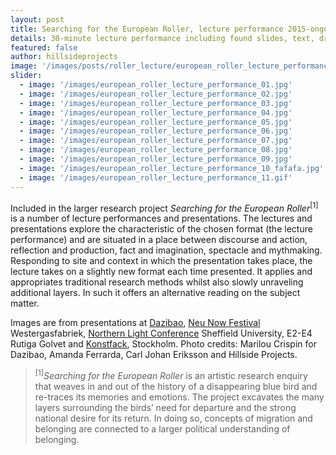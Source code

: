 ```yaml
---
layout: post
title: Searching for the European Roller, lecture performance 2015-ongoing
details: 30-minute lecture performance including found slides, text, drawing, risographs, bird bones, map, video, text, music, speakers, microphone and sound.
featured: false
author: hillsideprojects
image: '/images/posts/roller_lecture/european_roller_lecture_performance_05.jpg'
slider:
  - image: '/images/european_roller_lecture_performance_01.jpg'
  - image: '/images/european_roller_lecture_performance_02.jpg'
  - image: '/images/european_roller_lecture_performance_03.jpg'
  - image: '/images/european_roller_lecture_performance_04.jpg'
  - image: '/images/european_roller_lecture_performance_05.jpg'
  - image: '/images/european_roller_lecture_performance_06.jpg'
  - image: '/images/european_roller_lecture_performance_07.jpg'
  - image: '/images/european_roller_lecture_performance_08.jpg'
  - image: '/images/european_roller_lecture_performance_09.jpg'
  - image: '/images/european_roller_lecture_performance_10_fafafa.jpg'
  - image: '/images/european_roller_lecture_performance_11.gif'
---
```


Included in the larger research project _Searching for the European Roller_<sup>[1]</sup> is a number of lecture performances and presentations. The lectures and presentations explore the characteristic of the chosen format (the lecture performance) and are situated in a place between discourse and action, reflection and production, fact and imagination, spectacle and mythmaking. Responding to site and context in which the presentation takes place, the lecture takes on a slightly new format each time presented. It applies and appropriates traditional research methods whilst also slowly unraveling additional layers. In such it offers an alternative reading on the subject matter.

Images are from presentations at <a href="https://dazibao.art/" target="blank">Dazibao</a>, <a href="http://www.neunow.eu/" target="blank">Neu Now Festival</a> Westergasfabriek, <a href="https://northernlight2016.wordpress.com/" target="blank">Northern Light Conference</a> Sheffield University, E2-E4 Rutiga Golvet and <a href="https://www.konstfack.se/en/" target="blank">Konstfack</a>, Stockholm.
Photo credits: Marilou Crispin for Dazibao, Amanda Ferrarda, Carl Johan Eriksson and Hillside Projects.

> <sup>[1]</sup>_Searching for the European Roller_ is an artistic research enquiry that weaves in and out of the history of a disappearing blue bird and re-traces its memories and emotions. The project excavates the many layers surrounding the birds’ need for departure and the strong national desire for its return. In doing so, concepts of migration and belonging are connected to a larger political understanding of belonging.
